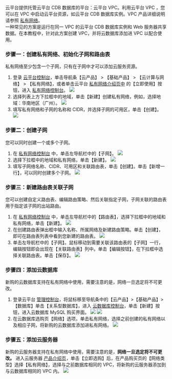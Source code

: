 云平台提供托管云平台 CDB 数据库的平台：云平台 VPC。利用云平台 VPC ，您可以在 VPC 中启动云平台资源，如云平台 CDB 数据库实例。VPC 产品详细说明请参照 [私有网络](http://tcecqpoc.fsphere.cn/document/product/215/535)。  
一种常见的方案是运行在同一 VPC 的云平台 CDB 数据库实例和 Web 服务器共享数据。在本教程中，针对此方案创建 VPC，并将云数据库添加进 VPC 以配合使用。

### 步骤一：创建私有网络、初始化子网和路由表
私有网络至少包含一个子网，只有在子网中才可以添加云服务资源。

1. 登录 [云平台控制台][1]，单击导航条【云产品】 > 【基础产品】 > 【云计算与网络】 > 【私有网络】，或者单击云平台 [私有网络介绍页中][2] 的【立即使用】按钮，进入 [私有网络控制台][3]。
![](http://imgcache.tcecqpoc.fsphere.cn/image/mc.qcloudimg.com/static/img/060a49d154e15395a8ddf7c1ba17e340/step1.png)
2. 选择列表上方下拉框中的地域，单击【新建】创建私有网络，例如，选择地域：华南地区（广州）。
![](http://imgcache.tcecqpoc.fsphere.cn/image/mc.qcloudimg.com/static/img/951ddd2a8dc45b4dce6fef6d03074f3d/step3.png)
3. 填写私有网络和子网的名称和 CIDR，并选择子网的可用区，单击【创建】。
![](http://imgcache.tcecqpoc.fsphere.cn/image/mc.qcloudimg.com/static/img/87bf6c4ce56ccba29c0604bb01cd1183/step4.png)

### 步骤二：创建子网
您可以同时创建一个或多个子网。

1. 在 [私有网络控制台][3] 中，单击左导航栏中的【子网】。
![](http://imgcache.tcecqpoc.fsphere.cn/image/mc.qcloudimg.com/static/img/9df489a570a7430210d97656645ec617/step5.png)
2. 选择下拉框中的地域和私有网络，单击【新建】。
![](http://imgcache.tcecqpoc.fsphere.cn/image/mc.qcloudimg.com/static/img/67b3e64e9f8fda011f61d6a2cf3b707d/step6.png)
3. 填写子网络名称、CIDR、可用区和关联路由表，单击【创建】。单击【新增一行】，可以同时创建多个子网。
![](http://imgcache.tcecqpoc.fsphere.cn/image/mc.qcloudimg.com/static/img/627ea49132a40d2cb5fd0a5589c17c00/step7.png)

### 步骤三：新建路由表关联子网
您可以创建自定义路由表、编辑路由策略、然后关联指定子网，子网关联的路由表用于指定该子网的出站路由。

1. 在 [私有网络控制台][3] 中，单击左导航栏中的【路由表】，选择下拉框中的地域和私有网络，单击【新建】。
![](http://imgcache.tcecqpoc.fsphere.cn/image/mc.qcloudimg.com/static/img/30a66a722bbc82f63de51c2fbf1b8185/step8.png)
2. 在创建路由表弹出框中输入名称、所属网络及新建路由策略。单击【创建】，即可在路由表列表中看到您新建的路由表。
![](http://imgcache.tcecqpoc.fsphere.cn/image/mc.qcloudimg.com/static/img/835062e84a035a0a30d460719b74d7f0/step9.png)
3. 单击左导航栏中的【子网】。鼠标移动到需要关联该路由表的【子网】一行， 编辑按钮即会出现在【关联路由表】列中。单击【编辑按钮】，在下拉框中选择关联路由表。单击【保存】。
![](http://imgcache.tcecqpoc.fsphere.cn/image/mccdn.qcloud.com/static/img/a41758221e11cacef5dbdbd53f06049a/image.png)

### 步骤四：添加云数据库
新购的云数据库支持在私有网络中使用，需要注意的是，网络一旦选定将不可更改。

1. 登录云平台 [管理控制台][1]，将鼠标移至导航条中的【云产品】>【基础产品】>【数据库】单击【关系型数据库】，进入 [云数据库控制台][11]，单击【新建】按钮，进入云数据库 MySQL 购买界面。
![](http://imgcache.tcecqpoc.fsphere.cn/image/mc.qcloudimg.com/static/img/c5a7e2e50a04631d861d899c1e71598b/step1.png)
![](http://imgcache.tcecqpoc.fsphere.cn/image/mc.qcloudimg.com/static/img/c8d25b4002230535f28dbc59ae58318b/step2.png)
2. 在云数据库选购页【网络】选项，单击私有网络，选择之前创建的私有网络以及相应子网，将新购的云数据库添加进私有网络。
![](http://imgcache.tcecqpoc.fsphere.cn/image/mc.qcloudimg.com/static/img/4f09712e3a00ca9386409c1ba359d2f8/step10.png)

### 步骤五：添加云服务器
新购的云服务器支持在私有网络中使用，需要注意的是，**网络一旦选定将不可更改。**
进入云服务器 [产品介绍页](http://tcecqpoc.fsphere.cn/product/cvm)，单击【立即选购】后，在产品购买页的【网络类型】选择【私有网络】，选择与之前数据库相同的 VPC，将新购的云服务器添加到与云数据库相同的 VPC 内。
![](http://imgcache.tcecqpoc.fsphere.cn/image/mc.qcloudimg.com/static/img/ede1b30456b4fe9f46e6f0ea954f8c22/step11.png)


[1]:	http://console.tce.fsphere.cn/
[2]:	http://tcecqpoc.fsphere.cn/product/vpc.html
[3]:	http://console.tce.fsphere.cn/vpc/
[4]:	http://console.tce.fsphere.cn/
[5]:	http://tcecqpoc.fsphere.cn/product/vpc.html
[6]:	http://console.tce.fsphere.cn/vpc/
[7]:	http://console.tce.fsphere.cn/
[8]:	http://tcecqpoc.fsphere.cn/product/vpc.html
[9]:	http://console.tce.fsphere.cn/vpc/
[10]:	http://console.tce.fsphere.cn/
[11]:	http://console.tce.fsphere.cn/cdb/ 
